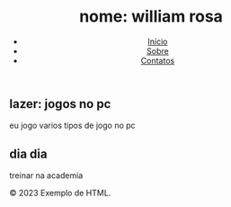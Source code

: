 <!DOCTYPE html>
<html lang="pt-br">
 <head>
  <meta charset="UTF-8">
   <title> Exemplo de página HTML </title>
  </head>
  <body>
    <header>
      <h1> nome: william rosa </h1>
      <nav> 
        <ul>
          <li><a href="#"> Início </a></li>
          <li><a href="#"> Sobre </a></li>
          <li><a href="#"> Contatos </a></li>
        </ul>  
      </nav>
    </header>
    <main>
      <section>
        <h2> lazer: jogos no pc </h2>
        <p> eu jogo varios tipos de jogo no pc </p>
      </section>
      <section>
        <h2> dia dia  </h2>
        <p> treinar na academia </p>
      </section>
    </main>
    <footer>
      <p> &copy; 2023 Exemplo de HTML. </p>
    </footer>
  </body>
</html>
